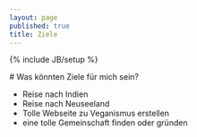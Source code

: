 ```yaml
---
layout: page
published: true
title: Ziele
---
```

{% include JB/setup %}
<div class="content">
  # Was könnten Ziele für mich sein?

  - Reise nach Indien
  - Reise nach Neuseeland
  - Tolle Webseite zu Veganismus erstellen
  - eine tolle Gemeinschaft finden oder gründen
  
</div>
